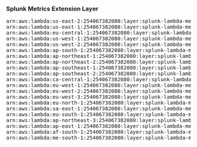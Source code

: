 <h3>Splunk Metrics Extension Layer</h3>

<pre>
arn:aws:lambda:us-east-2:254067382080:layer:splunk-lambda-metrics:98
arn:aws:lambda:us-east-1:254067382080:layer:splunk-lambda-metrics:9
arn:aws:lambda:eu-central-1:254067382080:layer:splunk-lambda-metrics:9
arn:aws:lambda:us-west-1:254067382080:layer:splunk-lambda-metrics:9
arn:aws:lambda:us-west-2:254067382080:layer:splunk-lambda-metrics:9
arn:aws:lambda:ap-south-1:254067382080:layer:splunk-lambda-metrics:9
arn:aws:lambda:ap-northeast-1:254067382080:layer:splunk-lambda-metrics:9
arn:aws:lambda:ap-northeast-2:254067382080:layer:splunk-lambda-metrics:9
arn:aws:lambda:ap-southeast-1:254067382080:layer:splunk-lambda-metrics:9
arn:aws:lambda:ap-southeast-2:254067382080:layer:splunk-lambda-metrics:9
arn:aws:lambda:ca-central-1:254067382080:layer:splunk-lambda-metrics:9
arn:aws:lambda:eu-west-1:254067382080:layer:splunk-lambda-metrics:9
arn:aws:lambda:eu-west-2:254067382080:layer:splunk-lambda-metrics:9
arn:aws:lambda:eu-west-3:254067382080:layer:splunk-lambda-metrics:9
arn:aws:lambda:eu-north-1:254067382080:layer:splunk-lambda-metrics:9
arn:aws:lambda:sa-east-1:254067382080:layer:splunk-lambda-metrics:9
arn:aws:lambda:eu-south-1:254067382080:layer:splunk-lambda-metrics:9
arn:aws:lambda:ap-northeast-3:254067382080:layer:splunk-lambda-metrics:9
arn:aws:lambda:ap-east-1:254067382080:layer:splunk-lambda-metrics:9
arn:aws:lambda:af-south-1:254067382080:layer:splunk-lambda-metrics:9
arn:aws:lambda:me-south-1:254067382080:layer:splunk-lambda-metrics:9
</pre>

